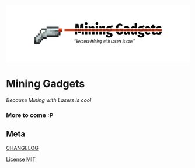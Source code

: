 <p align="center"><img src=".github/assets/mininggadgets-logo-transparent.png" /></p>

# Mining Gadgets
*Because Mining with Lasers is cool*

### More to come :P 

## Meta
[CHANGELOG](CHANGELOG.md)

[License MIT](License.md)
